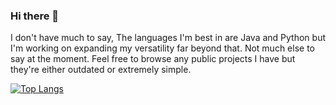  ### Hi there 👋

I don't have much to say, The languages I'm best in are Java and Python but I'm working on expanding my versatility far beyond that. Not much else to say at the moment. Feel free to browse any public projects I have but they're either outdated or extremely simple.

[![Top Langs](https://github-readme-stats.vercel.app/api/top-langs/?username=Worse&exclude_repo=github-readme-stats)](https://github.com/Worse/github-readme-stats)
